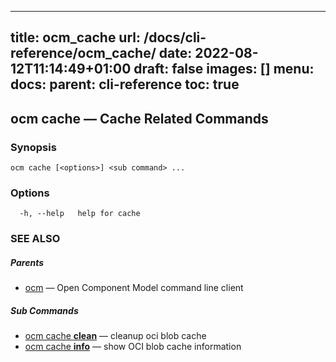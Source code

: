 
---
title: ocm_cache
url: /docs/cli-reference/ocm_cache/
date: 2022-08-12T11:14:49+01:00
draft: false
images: []
menu:
  docs:
    parent: cli-reference
toc: true
---
## ocm cache &mdash; Cache Related Commands

### Synopsis

```
ocm cache [<options>] <sub command> ...
```

### Options

```
  -h, --help   help for cache
```

### SEE ALSO

##### Parents

* [ocm](ocm.md)	 &mdash; Open Component Model command line client


##### Sub Commands

* [ocm cache <b>clean</b>](ocm_cache_clean.md)	 &mdash; cleanup oci blob cache
* [ocm cache <b>info</b>](ocm_cache_info.md)	 &mdash; show OCI blob cache information

